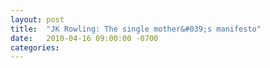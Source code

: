 ```yaml
---
layout: post
title:  "JK Rowling: The single mother&#039;s manifesto"
date:   2010-04-16 09:00:00 -0700
categories:
---
```

